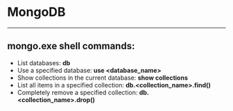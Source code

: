 # MongoDB
----------

## mongo.exe shell commands:

* List databases: **db**
* Use a specified database: **use \<database_name>**
* Show collections in the current database: **show collections**
* List all items in a specified collection: **db.\<collection_name>.find()**
* Completely remove a specified collection: **db.\<collection_name>.drop()**
